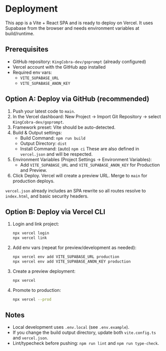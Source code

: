 # Deployment

This app is a Vite + React SPA and is ready to deploy on Vercel. It uses Supabase from the browser and needs environment variables at build/runtime.

## Prerequisites
- GitHub repository: `KingCobra-dev/goprompt` (already configured)
- Vercel account with the GitHub app installed
- Required env vars:
  - `VITE_SUPABASE_URL`
  - `VITE_SUPABASE_ANON_KEY`

## Option A: Deploy via GitHub (recommended)
1. Push your latest code to `main`.
2. In the Vercel dashboard: New Project → Import Git Repository → select `KingCobra-dev/goprompt`.
3. Framework preset: Vite should be auto-detected.
4. Build & Output settings:
   - Build Command: `npm run build`
   - Output Directory: `dist`
   - Install Command: (auto) `npm ci`
   These are also defined in `vercel.json` and will be respected.
5. Environment Variables (Project Settings → Environment Variables):
   - Add `VITE_SUPABASE_URL` and `VITE_SUPABASE_ANON_KEY` for Production and Preview.
6. Click Deploy. Vercel will create a preview URL. Merge to `main` for production deploys.

`vercel.json` already includes an SPA rewrite so all routes resolve to `index.html`, and basic security headers.

## Option B: Deploy via Vercel CLI
1. Login and link project:
   ```bash
   npx vercel login
   npx vercel link
   ```
2. Add env vars (repeat for preview/development as needed):
   ```bash
   npx vercel env add VITE_SUPABASE_URL production
   npx vercel env add VITE_SUPABASE_ANON_KEY production
   ```
3. Create a preview deployment:
   ```bash
   npx vercel
   ```
4. Promote to production:
   ```bash
   npx vercel --prod
   ```

## Notes
- Local development uses `.env.local` (see `.env.example`).
- If you change the build output directory, update both `vite.config.ts` and `vercel.json`.
- Lint/typecheck before pushing: `npm run lint` and `npm run type-check`.
